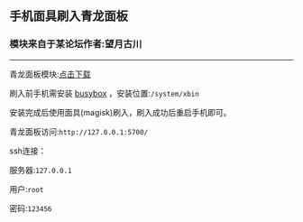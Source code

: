 ## 手机面具刷入青龙面板

### 模块来自于某论坛作者:望月古川

___

青龙面板模块:[点击下载](https://91io.cn/s/A5BzYFK)

刷入前手机需安装 [busybox](https://91io.cn/s/7XdPdhG/40425_1105110busybox.pro.v68.cn.apk) ，安装位置:`/system/xbin`

安装完成后使用面具(magisk)刷入，刷入成功后重启手机即可。

青龙面板访问:`http://127.0.0.1:5700/`

ssh连接：

服务器:`127.0.0.1`

用户:`root`

密码:`123456`







